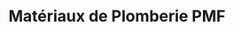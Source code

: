 ---
title: "Matériaux de Plomberie PMF"
url: /montreal/materiaux-de-plomberie-pmf/
shop: Baustoffe
---